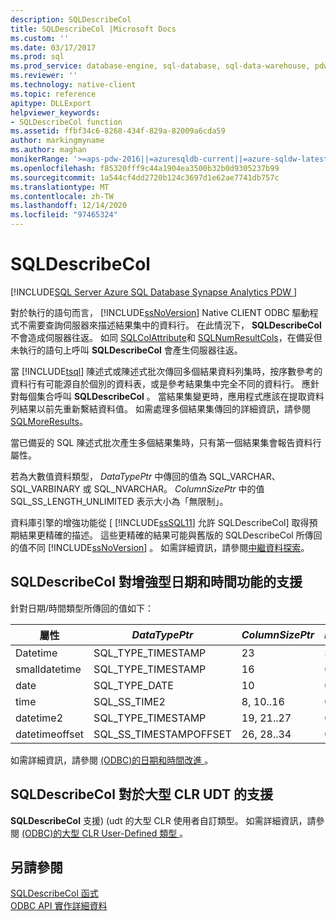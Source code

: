 ```yaml
---
description: SQLDescribeCol
title: SQLDescribeCol |Microsoft Docs
ms.custom: ''
ms.date: 03/17/2017
ms.prod: sql
ms.prod_service: database-engine, sql-database, sql-data-warehouse, pdw
ms.reviewer: ''
ms.technology: native-client
ms.topic: reference
apitype: DLLExport
helpviewer_keywords:
- SQLDescribeCol function
ms.assetid: ffbf34c6-8268-434f-829a-82009a6cda59
author: markingmyname
ms.author: maghan
monikerRange: '>=aps-pdw-2016||=azuresqldb-current||=azure-sqldw-latest||>=sql-server-2016||>=sql-server-linux-2017||=azuresqldb-mi-current'
ms.openlocfilehash: f85320fff9c44a1904ea3500b32b0d9305237b99
ms.sourcegitcommit: 1a544cf4dd2720b124c3697d1e62ae7741db757c
ms.translationtype: MT
ms.contentlocale: zh-TW
ms.lasthandoff: 12/14/2020
ms.locfileid: "97465324"
---
```

# <a name="sqldescribecol"></a>SQLDescribeCol
[!INCLUDE[SQL Server Azure SQL Database Synapse Analytics PDW ](../../includes/applies-to-version/sql-asdb-asdbmi-asa-pdw.md)]

  對於執行的語句而言， [!INCLUDE[ssNoVersion](../../includes/ssnoversion-md.md)] Native CLIENT ODBC 驅動程式不需要查詢伺服器來描述結果集中的資料行。 在此情況下， **SQLDescribeCol** 不會造成伺服器往返。 如同 [SQLColAttribute](../../relational-databases/native-client-odbc-api/sqlcolattribute.md)和 [SQLNumResultCols](../../relational-databases/native-client-odbc-api/sqlnumresultcols.md)，在備妥但未執行的語句上呼叫 **SQLDescribeCol** 會產生伺服器往返。  
  
 當 [!INCLUDE[tsql](../../includes/tsql-md.md)] 陳述式或陳述式批次傳回多個結果資料列集時，按序數參考的資料行有可能源自於個別的資料表，或是參考結果集中完全不同的資料行。 應針對每個集合呼叫 **SQLDescribeCol** 。 當結果集變更時，應用程式應該在提取資料列結果以前先重新繫結資料值。 如需處理多個結果集傳回的詳細資訊，請參閱 [SQLMoreResults](../../relational-databases/native-client-odbc-api/sqlmoreresults.md)。  
  
 當已備妥的 SQL 陳述式批次產生多個結果集時，只有第一個結果集會報告資料行屬性。  
  
 若為大數值資料類型， *DataTypePtr* 中傳回的值為 SQL_VARCHAR、SQL_VARBINARY 或 SQL_NVARCHAR。 *ColumnSizePtr* 中的值 SQL_SS_LENGTH_UNLIMITED 表示大小為「無限制」。  
  
 資料庫引擎的增強功能從 [ [!INCLUDE[ssSQL11](../../includes/sssql11-md.md)] 允許 SQLDescribeCol] 取得預期結果更精確的描述。 這些更精確的結果可能與舊版的 SQLDescribeCol 所傳回的值不同 [!INCLUDE[ssNoVersion](../../includes/ssnoversion-md.md)] 。 如需詳細資訊，請參閱[中繼資料探索](../../relational-databases/native-client/features/metadata-discovery.md)。  
  
## <a name="sqldescribecol-support-for-enhanced-date-and-time-features"></a>SQLDescribeCol 對增強型日期和時間功能的支援  
 針對日期/時間類型所傳回的值如下：  
  
| 屬性 | *DataTypePtr* | *ColumnSizePtr* | *DecimalDigitsPtr* |  
| --------- | ------------- |---------------- | ------------------ |  
|Datetime|SQL_TYPE_TIMESTAMP|23|3|  
|smalldatetime|SQL_TYPE_TIMESTAMP|16|0|  
|date|SQL_TYPE_DATE|10|0|  
|time|SQL_SS_TIME2|8, 10..16|0..7|  
|datetime2|SQL_TYPE_TIMESTAMP|19, 21..27|0..7|  
|datetimeoffset|SQL_SS_TIMESTAMPOFFSET|26, 28..34|0..7|  
  
 如需詳細資訊，請參閱 [&#40;ODBC&#41;的日期和時間改進 ](../../relational-databases/native-client-odbc-date-time/date-and-time-improvements-odbc.md)。  
  
## <a name="sqldescribecol-support-for-large-clr-udts"></a>SQLDescribeCol 對於大型 CLR UDT 的支援  
 **SQLDescribeCol** 支援)  (udt 的大型 CLR 使用者自訂類型。 如需詳細資訊，請參閱 [&#40;ODBC&#41;的大型 CLR User-Defined 類型 ](../../relational-databases/native-client/odbc/large-clr-user-defined-types-odbc.md)。  
  
## <a name="see-also"></a>另請參閱  
 [SQLDescribeCol 函式](../../odbc/reference/syntax/sqldescribecol-function.md)   
 [ODBC API 實作詳細資料](../../relational-databases/native-client-odbc-api/odbc-api-implementation-details.md)  
  

